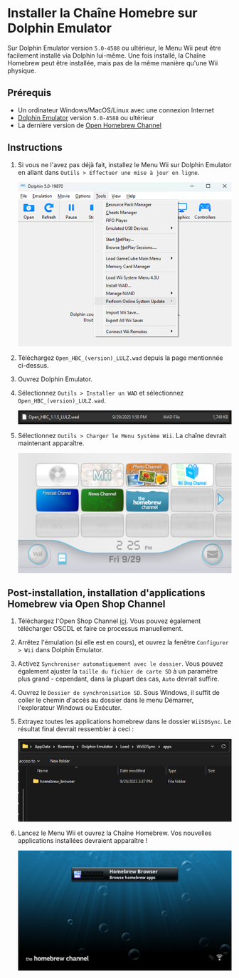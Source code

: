 # Installer la Chaîne Homebre sur Dolphin Emulator

Sur Dolphin Emulator version `5.0-4588` ou ultérieur, le Menu Wii peut être facilement installé via Dolphin lui-même. Une fois installé, la Chaîne Homebrew peut être installée, mais pas de la même manière qu'une Wii physique.

## Prérequis

- Un ordinateur Windows/MacOS/Linux avec une connexion Internet
- [Dolphin Emulator](https://dolphin-emu.org/download/) version `5.0-4588` ou ultérieur
- La dernière version de [Open Homebrew Channel](https://github.com/Wii-Mini-Hacking/hbc/releases)

## Instructions

1. Si vous ne l'avez pas déjà fait, installez le Menu Wii sur Dolphin Emulator en allant dans `Outils > Effectuer une mise à jour en ligne`.

   ![](/images/homebrew-dolphin/system-update.png)

2. Téléchargez `Open_HBC_(version)_LULZ.wad` depuis la page mentionnée ci-dessus.

3. Ouvrez Dolphin Emulator.

4. Sélectionnez `Outils > Installer un WAD` et sélectionnez `Open_HBC_(version)_LULZ.wad`.

   ![](/images/homebrew-dolphin/ohbc-file.png)

5. Sélectionnez `Outils > Charger le Menu Système Wii`. La chaîne devrait maintenant apparaître.

   ![](/images/homebrew-dolphin/hbc-installed.png)

## Post-installation, installation d'applications Homebrew via Open Shop Channel

1. Téléchargez l'Open Shop Channel [ici](https://oscwii.org/library/app/homebrew_browser). Vous pouvez également télécharger OSCDL et faire ce processus manuellement.

2. Arrêtez l'émulation (si elle est en cours), et ouvrez la fenêtre `Configurer > Wii` dans Dolphin Emulator.

3. Activez `Synchroniser automatiquement avec le dossier`. Vous pouvez également ajuster la `taille du fichier de carte SD` à un paramètre plus grand - cependant, dans la plupart des cas, `Auto` devrait suffire.

4. Ouvrez le `Dossier de synchronisation SD`. Sous Windows, il suffit de coller le chemin d'accès au dossier dans le menu Démarrer, l'explorateur Windows ou Exécuter.

5. Extrayez toutes les applications homebrew dans le dossier `WiiSDSync`. Le résultat final devrait ressembler à ceci :

   ![](/images/homebrew-dolphin/apps-folder.png)

6. Lancez le Menu Wii et ouvrez la Chaîne Homebrew. Vos nouvelles applications installées devraient apparaître !

   ![](/images/homebrew-dolphin/hbc-apps.png)
